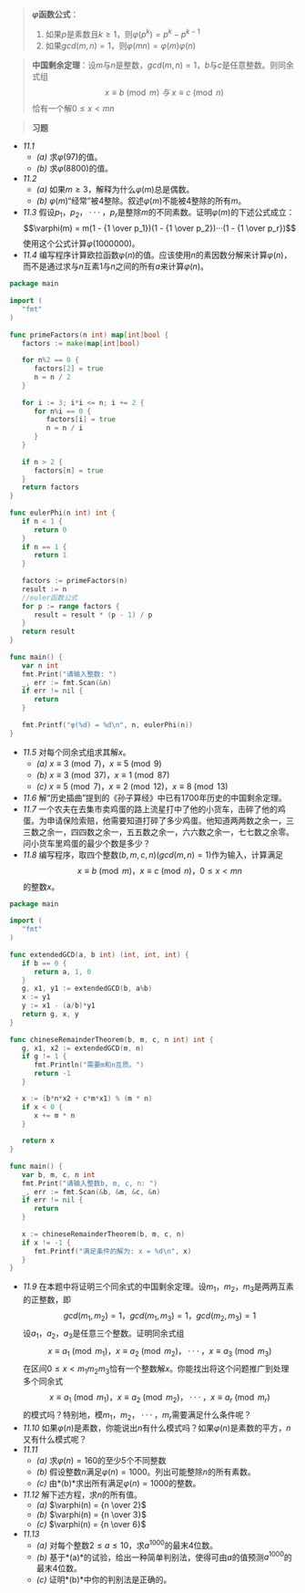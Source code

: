 >**$\varphi$函数公式**：
>1. 如果$p$是素数且$k \geq 1$，则$\varphi(p^k) = p^k - p^{k-1}$
>2. 如果$gcd(m, n) = 1$，则$\varphi(mn) = \varphi(m)\varphi(n)$

>**中国剩余定理**：设$m$与$n$是整数，$gcd(m, n) = 1$，$b$与$c$是任意整数。则同余式组$$x \equiv b \pmod{m}\ 与 \ x \equiv c \pmod{n}$$恰有一个解$0 \leq x < mn$

>**习题**
- *11.1*
	- *(a)* 求$\varphi(97)$的值。
	- *(b)* 求$\varphi(8800)$的值。
- *11.2*
	- *(a)* 如果$m \geq 3$，解释为什么$\varphi(m)$总是偶数。
	- *(b)* $\varphi(m)$“经常”被$4$整除。叙述$\varphi(m)$不能被$4$整除的所有$m$。
- *11.3* 假设$p_1，p_2，···，p_r$是整除$m$的不同素数。证明$\varphi(m)$的下述公式成立：$$\varphi(m) = m(1 - {1 \over p_1})(1 - {1 \over p_2})···(1 - {1 \over p_r})$$使用这个公式计算$\varphi(1000000)$。
- *11.4* 编写程序计算欧拉函数$\varphi(n)$的值。应该使用$n$的素因数分解来计算$\varphi(n)$，而不是通过求与$n$互素$1$与$n$之间的所有$a$来计算$\varphi(n)$。
```go
package main  
  
import (  
   "fmt"  
)  
  
func primeFactors(n int) map[int]bool {  
   factors := make(map[int]bool)  
  
   for n%2 == 0 {  
      factors[2] = true  
      n = n / 2  
   }  
  
   for i := 3; i*i <= n; i += 2 {  
      for n%i == 0 {  
         factors[i] = true  
         n = n / i  
      }   
   }  
  
   if n > 2 {  
      factors[n] = true  
   }  
   return factors  
}  
  
func eulerPhi(n int) int {  
   if n < 1 {  
      return 0  
   }  
   if n == 1 {  
      return 1  
   }  
  
   factors := primeFactors(n)  
   result := n  
   //euler函数公式
   for p := range factors {  
      result = result * (p - 1) / p  
   }  
   return result  
}  
  
func main() {  
   var n int  
   fmt.Print("请输入整数: ")  
   _, err := fmt.Scan(&n)  
   if err != nil {  
      return  
   }
   
   fmt.Printf("φ(%d) = %d\n", n, eulerPhi(n))  
}
```
- *11.5* 对每个同余式组求其解$x$。
	- *(a)* $x \equiv 3 \pmod{7}$，$x \equiv 5 \pmod{9}$
	- *(b)* $x \equiv 3 \pmod{37}$，$x \equiv 1 \pmod{87}$
	- *(c)* $x \equiv 5 \pmod{7}$，$x \equiv 2 \pmod{12}$，$x \equiv 8 \pmod{13}$
- *11.6* 解“历史插曲”提到的《孙子算经》中已有$1700$年历史的中国剩余定理。
- *11.7* 一个农夫在去集市卖鸡蛋的路上流星打中了他的小货车，击碎了他的鸡蛋。为申请保险索赔，他需要知道打碎了多少鸡蛋。他知道两两数之余一，三三数之余一，四四数之余一，五五数之余一，六六数之余一，七七数之余零。问小货车里鸡蛋的最少个数是多少？
- *11.8* 编写程序，取四个整数$(b, m, c, n)(gcd(m, n) = 1)$作为输入，计算满足$$x \equiv b \pmod{m}，x \equiv c \pmod{n}，0 \leq x < mn$$的整数$x$。
```go
package main  
  
import (  
   "fmt"  
)  
  
func extendedGCD(a, b int) (int, int, int) {  
   if b == 0 {  
      return a, 1, 0  
   }  
   g, x1, y1 := extendedGCD(b, a%b)  
   x := y1  
   y := x1 - (a/b)*y1  
   return g, x, y  
}  
  
func chineseRemainderTheorem(b, m, c, n int) int {  
   g, x1, x2 := extendedGCD(m, n)  
   if g != 1 {  
      fmt.Println("需要m和n互质。")  
      return -1  
   }  

   x := (b*n*x2 + c*m*x1) % (m * n)  
   if x < 0 {  
      x += m * n  
   }  
  
   return x  
}  
  
func main() {  
   var b, m, c, n int  
   fmt.Print("请输入整数b, m, c, n: ")  
   _, err := fmt.Scan(&b, &m, &c, &n)  
   if err != nil {  
      return  
   }  
  
   x := chineseRemainderTheorem(b, m, c, n)  
   if x != -1 {  
      fmt.Printf("满足条件的解为: x = %d\n", x)  
   }  
}
```
- *11.9* 在本题中将证明三个同余式的中国剩余定理。设$m_1，m_2，m_3$是两两互素的正整数，即$$gcd(m_1, m_2) = 1，gcd(m_1, m_3) = 1，gcd(m_2, m_3) = 1$$设$a_1，a_2，a_3$是任意三个整数。证明同余式组$$x \equiv a_1 \pmod{m_1}，x \equiv a_2 \pmod{m_2}，···，x \equiv a_3 \pmod{m_3}$$在区间$0 \leq x < m_1m_2m_3$恰有一个整数解$x$。你能找出将这个问题推广到处理多个同余式$$x \equiv a_1 \pmod{m_1}，x \equiv a_2 \pmod{m_2}，···，x \equiv a_r \pmod{m_r}$$的模式吗？特别地，模$m_1，m_2，···，m_r$需要满足什么条件呢？
- *11.10* 如果$\varphi(n)$是素数，你能说出$n$有什么模式吗？如果$\varphi(n)$是素数的平方，$n$又有什么模式呢？
- *11.11*
	- *(a)* 求$\varphi(n) = 160$的至少$5$个不同整数
	- *(b)* 假设整数$n$满足$\varphi(n) = 1000$。列出可能整除$n$的所有素数。
	- *(c)* 由*(b)*求出所有满足$\varphi(n) = 1000$的整数。
- *11.12* 解下述方程，求$n$的所有值。
	- *(a)* $\varphi(n) = {n \over 2}$
	- *(b)* $\varphi(n) = {n \over 3}$
	- *(c)* $\varphi(n) = {n \over 6}$
- *11.13*
	- *(a)* 对每个整数$2 \leq a \leq 10$，求$a^{1000}$的最末$4$位数。
	- *(b)* 基于*(a)*的试验，给出一种简单判别法，使得可由$a$的值预测$a^{1000}$的最末$4$位数。
	- *(c)* 证明*(b)*中你的判别法是正确的。